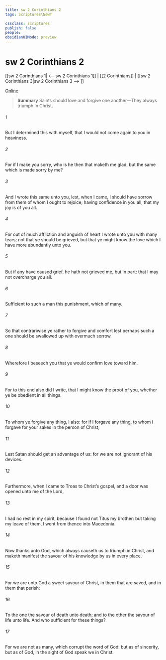 ```yaml
---
title: sw 2 Corinthians 2
tags: Scriptures\NewT

cssclass: scriptures
publish: false
people:
obsidianUIMode: preview
---
```


# sw 2 Corinthians 2
[[sw 2 Corinthians 1| <-- sw 2 Corinthians 1]] | [[2 Corinthians]] | [[sw 2 Corinthians 3|sw 2 Corinthians 3 --> ]]

[Online](https://churchofjesuschrist.org/study/scriptures/nt/2-cor/2?lang=eng)

> __Summary__
Saints should love and forgive one another—They always triumph in Christ.

###### 1 
But I determined this with myself, that I would not come again to you in heaviness.

###### 2 
For if I make you sorry, who is he then that maketh me glad, but the same which is made sorry by me?

###### 3 
And I wrote this same unto you, lest, when I came, I should have sorrow from them of whom I ought to rejoice; having confidence in you all, that my joy is  of you all.

###### 4 
For out of much affliction and anguish of heart I wrote unto you with many tears; not that ye should be grieved, but that ye might know the love which I have more abundantly unto you.

###### 5 
But if any have caused grief, he hath not grieved me, but in part: that I may not overcharge you all.

###### 6 
Sufficient to such a man  this punishment, which  of many.

###### 7 
So that contrariwise ye  rather to forgive  and comfort  lest perhaps such a one should be swallowed up with overmuch sorrow.

###### 8 
Wherefore I beseech you that ye would confirm  love toward him.

###### 9 
For to this end also did I write, that I might know the proof of you, whether ye be obedient in all things.

###### 10 
To whom ye forgive any thing, I  also: for if I forgave any thing, to whom I forgave  for your sakes  in the person of Christ;

###### 11 
Lest Satan should get an advantage of us: for we are not ignorant of his devices.

###### 12 
Furthermore, when I came to Troas to  Christ’s gospel, and a door was opened unto me of the Lord,

###### 13 
I had no rest in my spirit, because I found not Titus my brother: but taking my leave of them, I went from thence into Macedonia.

###### 14 
Now thanks  unto God, which always causeth us to triumph in Christ, and maketh manifest the savour of his knowledge by us in every place.

###### 15 
For we are unto God a sweet savour of Christ, in them that are saved, and in them that perish:

###### 16 
To the one  the savour of death unto death; and to the other the savour of life unto life. And who  sufficient for these things?

###### 17 
For we are not as many, which corrupt the word of God: but as of sincerity, but as of God, in the sight of God speak we in Christ.

